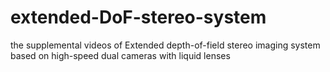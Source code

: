 # extended-DoF-stereo-system
the supplemental videos of Extended depth-of-field stereo imaging system based on high-speed dual cameras with liquid lenses
